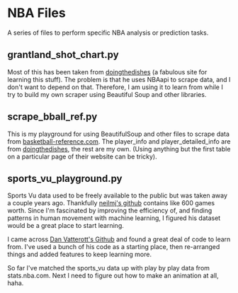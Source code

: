 # NBA Files
A series of files to perform specific NBA analysis or prediction tasks.

## grantland_shot_chart.py
Most of this has been taken from [doingthedishes](http://www.eyalshafran.com/scraping_basketball_reference.html) (a fabulous site for learning this stuff). The problem is that he uses NBAapi to scrape data, and I don't want to depend on that. Therefore, I am using it to learn from while I try to build my own scraper using Beautiful Soup and other libraries. 

## scrape_bball_ref.py
This is my playground for using BeautifulSoup and other files to scrape data from [basketball-reference.com](https://www.basketball-reference.com/). The player_info and player_detailed_info are from [doingthedishes](http://www.eyalshafran.com/scraping_basketball_reference.html), the rest are my own. (Using anything but the first table on a particular page of their website can be tricky).

## sports_vu_playground.py
Sports Vu data used to be freely available to the public but was taken away a couple years ago. Thankfully [neilmj's github](https://github.com/neilmj/BasketballData) contains like 600 games worth. Since I'm fascinated by improving the efficiency of, and finding patterns in human movement with machine learning, I figured his dataset would be a great place to start learning.

I came across [Dan Vatterott's Github](https://github.com/dvatterott) and found a great deal of code to learn from. I've used a bunch of his code as a starting place, then re-arranged things and added features to keep learning more.

So far I've matched the sports_vu data up with play by play data from stats.nba.com. Next I need to figure out how to make an animation at all, haha.
